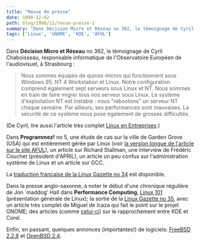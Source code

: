 ```yaml
---
title: "Revue de presse"
date: 1998-12-02
path: blog/1998/12/revue-presse-1
summary: "Dans Décision Micro et Réseau no 362, le témoignage de Cyril Chaboisseau, responsable informatique de l'Observatoire Européen de l'audiovisuel, à Strasbourg : Nous sommes équipés de quinze micros qui fonctionnent sous Windows 95, NT 4 Workstation et Linux."
tags: ['Linux', 'GNOME', 'KDE', 'AFUL']
---
```


<P>
Dans <B>Décision Micro et Réseau</B> no 362, le témoignage de Cyril
Chaboisseau, responsable informatique de l'Observatoire Européen de
l'audiovisuel, à Strasbourg :
</P>

<BLOCKQUOTE>
Nous sommes équipés de quinze micros qui fonctionnent sous Windows 95, NT
4 Workstation et Linux. Notre configuration comprend également sept serveurs
sous Linux et NT. Nous sommes en train de faire migrer tous nos serveur sous
Linux. Le système d'exploitation NT est instable : nous "rebootons" un
serveur NT chaque semaine. Par ailleurs, ses performances sont mauvaises. La
sécurité de ce système nous pose également de grosses difficultés.
</BLOCKQUOTE>
<P>
(De Cyril, lire aussi l'article très complet <A HREF="http://tux.u-strasbg.fr/articles/linbusiness.html">Linux en
Entreprises</A>.)
</P>

<P>
Dans <B>Programmez!</B> no 5, une étude de cas sur la ville de
Garden Grove (USA) qui est entièrement gérée par Linux (voir <A HREF="http://www.aful.org/publi/articles/garden-grove.html">la version
longue de l'article sur le site AFUL</A>), un article sur Richard
Stallman, une interview de Frédéric Couchet (président d'APRIL),
un article un peu confus sur l'administration système de Linux et un
article sur GCC.
</P>

<P>
La <A HREF="http://www.linux-france.com/article/lgazette/issue-34/lg-34-fr.html">traduction française de la Linux Gazette no 34</A> est disponible.
</P>

<P>
Dans la presse anglo-saxonne, à noter le début d'une chronique
régulière de Jon `maddog' Hall dans <B>Performance Computing</B>,
<A HREF="http://www.performancecomputing.com/columns/penguin/9901.shtml">Linux 101</A> (présentation générale de Linux);
la sortie de la <A HREF="http://www.linuxgazette.com/issue35/lg_toc35.html">Linux Gazette no 35</A>, avec un article très complet de Miguel
de Icaza qui fait le point sur le projet GNOME;
des articles (comme <A HREF="http://www.techweb.com/wire/story/TWB19981130S0018">celui-ci</A>) sur le rapprochement entre KDE et Corel.
</P>

<P>
Enfin, en passant, quelques annonces (importantes!) de logiciels:
<A HREF="http://www.freebsd.org/">FreeBSD 2.2.8</A> et
<A HREF="http://www.openbsd.org/">OpenBSD 2.4</A>.
</P>


